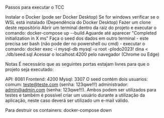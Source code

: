 Passos para executar o TCC

Instalar o Docker (pode ser Docker Desktop) Se for windows verificar se o WSL está instalado (Dependência do Docker Desktop)
Fazer um clone deste repositório
Abrir um terminal dentro da raiz do projeto e executar o comando: docker-compose up --build
Aguarde até aparecer "Completed initialization in X ms"
Faça o seed dos dados em outro terminal - este precisa ser bash (não pode der no powershell ou cmd) - executar o comando: docker exec -i mysql-db mysql -u root -pIodo2023! dina < ./db/seed.sql
Acessar o localhost:4200 pelo navegador (Chrome ou Edge)

Notas
É necessário que as seguintes portas estajam livres para que o projeto seja executado:

API: 8081
Frontend: 4200
Mysql: 3307
O seed contém dois usuarios: comum: teste@teste.com (senha: 123qwe!!!) administrador: admin@admin.com (senha: 123qwe!!!). Ambos podem ser utilizados para testes e também é possível criar um usuário durante a utilização da aplicação, neste caso deverá ser utilizado um e-mail válido.

Para destruir os containers:
docker-compose down
